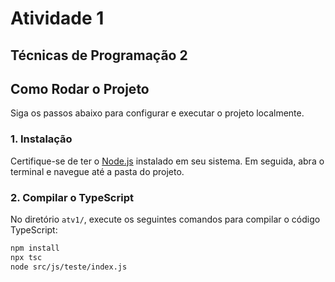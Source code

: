 # Atividade 1

## Técnicas de Programação 2

## Como Rodar o Projeto

Siga os passos abaixo para configurar e executar o projeto localmente.

### 1. Instalação

Certifique-se de ter o [Node.js](https://nodejs.org/) instalado em seu sistema. Em seguida, abra o terminal e navegue até a pasta do projeto.

### 2. Compilar o TypeScript

No diretório `atv1/`, execute os seguintes comandos para compilar o código TypeScript:

```bash
npm install
npx tsc
node src/js/teste/index.js
